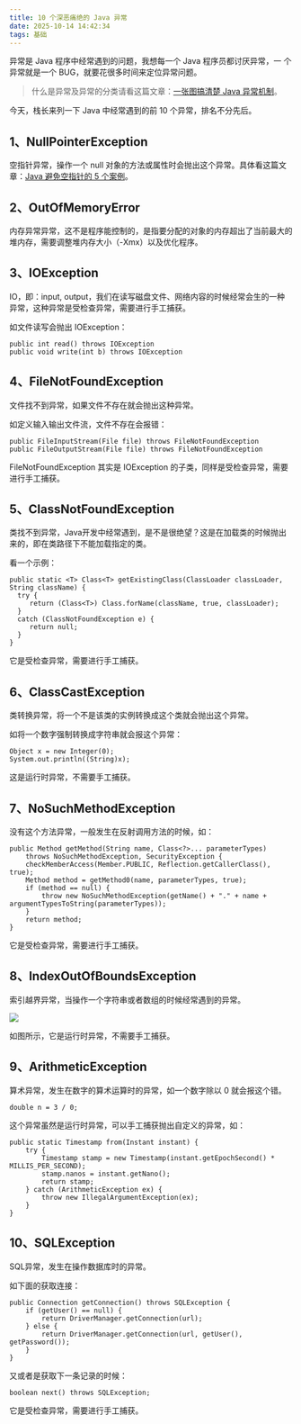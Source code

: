 ```yaml
---
title: 10 个深恶痛绝的 Java 异常
date: 2025-10-14 14:42:34
tags: 基础
---
```


异常是 Java 程序中经常遇到的问题，我想每一个 Java 程序员都讨厌异常，一 个异常就是一个 BUG，就要花很多时间来定位异常问题。

> 什么是异常及异常的分类请看这篇文章：[一张图搞清楚 Java 异常机制](https://mp.weixin.qq.com/s/xbopgxZ5BEDdSvwO9ad9Xg)。

今天，栈长来列一下 Java 中经常遇到的前 10 个异常，排名不分先后。

## 1、NullPointerException

空指针异常，操作一个 null 对象的方法或属性时会抛出这个异常。具体看这篇文章：[Java 避免空指针的 5 个案例](https://mp.weixin.qq.com/s/cmkKuhEZl1qx6TXPxvA5pw)。

## 2、OutOfMemoryError

内存异常异常，这不是程序能控制的，是指要分配的对象的内存超出了当前最大的堆内存，需要调整堆内存大小（-Xmx）以及优化程序。

## 3、IOException

IO，即：input, output，我们在读写磁盘文件、网络内容的时候经常会生的一种异常，这种异常是受检查异常，需要进行手工捕获。

如文件读写会抛出 IOException：

```
public int read() throws IOException
public void write(int b) throws IOException
```

## 4、FileNotFoundException

文件找不到异常，如果文件不存在就会抛出这种异常。

如定义输入输出文件流，文件不存在会报错：

```
public FileInputStream(File file) throws FileNotFoundException
public FileOutputStream(File file) throws FileNotFoundException
```

FileNotFoundException 其实是 IOException 的子类，同样是受检查异常，需要进行手工捕获。

## 5、ClassNotFoundException

类找不到异常，Java开发中经常遇到，是不是很绝望？这是在加载类的时候抛出来的，即在类路径下不能加载指定的类。

看一个示例：

```
public static <T> Class<T> getExistingClass(ClassLoader classLoader, String className) {
  try {
     return (Class<T>) Class.forName(className, true, classLoader);
  }
  catch (ClassNotFoundException e) {
     return null;
  }
}
```

它是受检查异常，需要进行手工捕获。

## 6、ClassCastException

类转换异常，将一个不是该类的实例转换成这个类就会抛出这个异常。

如将一个数字强制转换成字符串就会报这个异常：

```
Object x = new Integer(0);
System.out.println((String)x);
```

这是运行时异常，不需要手工捕获。

## 7、NoSuchMethodException

没有这个方法异常，一般发生在反射调用方法的时候，如：

```
public Method getMethod(String name, Class<?>... parameterTypes)
    throws NoSuchMethodException, SecurityException {
    checkMemberAccess(Member.PUBLIC, Reflection.getCallerClass(), true);
    Method method = getMethod0(name, parameterTypes, true);
    if (method == null) {
        throw new NoSuchMethodException(getName() + "." + name + argumentTypesToString(parameterTypes));
    }
    return method;
}
```

它是受检查异常，需要进行手工捕获。

## 8、IndexOutOfBoundsException

索引越界异常，当操作一个字符串或者数组的时候经常遇到的异常。

![](http://qianniu.javastack.cn/18-12-12/80818264.jpg)

如图所示，它是运行时异常，不需要手工捕获。

## 9、ArithmeticException

算术异常，发生在数字的算术运算时的异常，如一个数字除以 0 就会报这个错。

```
double n = 3 / 0;
```

这个异常虽然是运行时异常，可以手工捕获抛出自定义的异常，如：

```
public static Timestamp from(Instant instant) {
    try {
        Timestamp stamp = new Timestamp(instant.getEpochSecond() * MILLIS_PER_SECOND);
        stamp.nanos = instant.getNano();
        return stamp;
    } catch (ArithmeticException ex) {
        throw new IllegalArgumentException(ex);
    }
}
```

## 10、SQLException

SQL异常，发生在操作数据库时的异常。

如下面的获取连接：

```
public Connection getConnection() throws SQLException {
    if (getUser() == null) {
        return DriverManager.getConnection(url);
    } else {
        return DriverManager.getConnection(url, getUser(), getPassword());
    }
}
```

又或者是获取下一条记录的时候：

```
boolean next() throws SQLException;
```

它是受检查异常，需要进行手工捕获。


